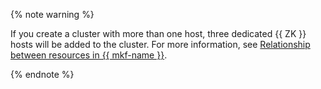 {% note warning %}

If you create a cluster with more than one host, three dedicated {{ ZK }} hosts will be added to the cluster. For more information, see [Relationship between resources in {{ mkf-name }}](../../managed-kafka/concepts/index.md).

{% endnote %}

